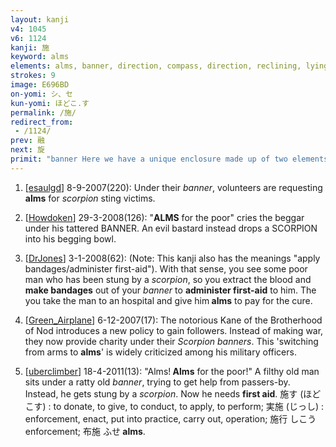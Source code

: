 ```yaml
---
layout: kanji
v4: 1045
v6: 1124
kanji: 施
keyword: alms
elements: alms, banner, direction, compass, direction, reclining, lying down, scorpion
strokes: 9
image: E696BD
on-yomi: シ、セ
kun-yomi: ほどこ.す
permalink: /施/
redirect_from:
 - /1124/
prev: 融
next: 旋
primit: "banner Here we have a unique enclosure made up of two elements: compass and reclining. Think of the banner as a standard for rallying around; then imagine a crowd reclining before a compass (presumably to give them a &quot;direction&quot; in life). [6]"
---
```


1) [<a href="http://kanji.koohii.com/profile/esaulgd">esaulgd</a>] 8-9-2007(220): Under their <em>banner</em>, volunteers are requesting<strong> alms</strong> for <em>scorpion</em> sting victims.

2) [<a href="http://kanji.koohii.com/profile/Howdoken">Howdoken</a>] 29-3-2008(126): &quot;<strong>ALMS</strong> for the poor&quot; cries the beggar under his tattered BANNER. An evil bastard instead drops a SCORPION into his begging bowl.

3) [<a href="http://kanji.koohii.com/profile/DrJones">DrJones</a>] 3-1-2008(62): (Note: This kanji also has the meanings &quot;apply bandages/administer first-aid&quot;). With that sense, you see some poor man who has been stung by a <em>scorpion</em>, so you extract the blood and <strong>make bandages</strong> out of your <em>banner</em> to <strong>administer first-aid</strong> to him. The you take the man to an hospital and give him<strong> alms</strong> to pay for the cure.

4) [<a href="http://kanji.koohii.com/profile/Green_Airplane">Green_Airplane</a>] 6-12-2007(17): The notorious Kane of the Brotherhood of Nod introduces a new policy to gain followers. Instead of making war, they now provide charity under their <em>Scorpion</em> <em>banners</em>. This &#039;switching from arms to <strong>alms</strong>&#039; is widely criticized among his military officers.

5) [<a href="http://kanji.koohii.com/profile/uberclimber">uberclimber</a>] 18-4-2011(13): &quot;Alms!<strong> Alms</strong> for the poor!&quot; A filthy old man sits under a ratty old <em>banner</em>, trying to get help from passers-by. Instead, he gets stung by a <em>scorpion</em>. Now he needs <strong>first aid</strong>. 施す (ほどこす) : to donate, to give, to conduct, to apply, to perform; 実施 (じっし) : enforcement, enact, put into practice, carry out, operation; 施行 しこう enforcement; 布施 ふせ<strong> alms</strong>.

